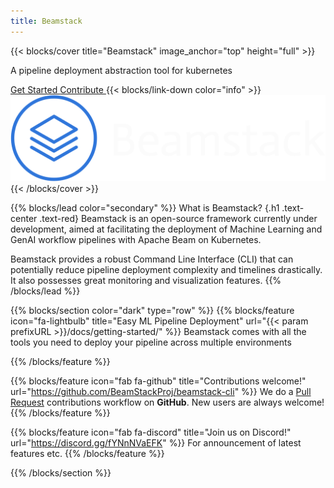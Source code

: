 ```yaml
---
title: Beamstack
---
```


{{< blocks/cover title="Beamstack" image_anchor="top" height="full" >}}
<p class="lead mt-5">A pipeline deployment abstraction tool for kubernetes</p>
<a class="btn btn-lg btn-primary mr-3 mb-4" href="{{< param prefixURL >}}/docs/getting-started">
  Get Started <i class="fas fa-arrow-alt-circle-right ms-2"></i>
</a>
<a class="btn btn-lg btn-secondary ml-3 mb-4" href="https://github.com/BeamStackProj/beamstack-cli">
  Contribute <i class="fab fa-github ms-2 "></i>
</a>
{{< blocks/link-down color="info" >}}
<img src="./beamstack.png"
  alt="Beamstack as an abstraction layer"
  class="mt-3 mb-3"
  width="1200">
{{< /blocks/cover >}}

{{% blocks/lead color="secondary" %}}
What is Beamstack?
{.h1 .text-center .text-red}
Beamstack is an open-source framework currently under development, aimed at facilitating the 
deployment of Machine Learning and GenAI workflow pipelines with Apache Beam on Kubernetes. 

Beamstack provides a robust Command Line Interface (CLI) that can potentially reduce pipeline 
deployment complexity and timelines drastically. It also possesses great monitoring and visualization features.
{{% /blocks/lead %}}


{{% blocks/section color="dark" type="row" %}}
{{% blocks/feature icon="fa-lightbulb" title="Easy ML Pipeline Deployment" url="{{< param prefixURL >}}/docs/getting-started/" %}}
Beamstack comes with all the tools you need to deploy your pipeline across multiple environments

{{% /blocks/feature %}}


{{% blocks/feature icon="fab fa-github" title="Contributions welcome!" url="https://github.com/BeamStackProj/beamstack-cli" %}}
We do a [Pull Request](https://github.com/BeamStackProj/beamstack-cli/pulls) contributions workflow on **GitHub**. New users are always welcome!
{{% /blocks/feature %}}


{{% blocks/feature icon="fab fa-discord" title="Join us on Discord!" url="https://discord.gg/fYNnNVaEFK" %}}
For announcement of latest features etc.
{{% /blocks/feature %}}


{{% /blocks/section %}}

